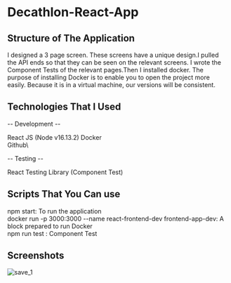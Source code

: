 # Decathlon-React-App


## Structure of The Application
I designed a 3 page screen. These screens have a unique design.I pulled the API ends so that they can be seen on the relevant screens. I wrote the Component Tests of the relevant pages.Then I installed docker. The purpose of installing Docker is to enable you to open the project more easily. Because it is in a virtual machine, our versions will be consistent.


## Technologies That I Used

-- Development --

React JS (Node v16.13.2)
Docker\
Github\

-- Testing --

React Testing Library (Component Test)

## Scripts That You Can use

npm start: To run the application <br/>
docker run -p 3000:3000 --name react-frontend-dev frontend-app-dev: A block prepared to run Docker <br/>
npm run test : Component Test <br/>

## Screenshots

![save_1](https://user-images.githubusercontent.com/48904791/152225081-7fa84481-a45e-444f-bd5b-015c094287e9.png)
